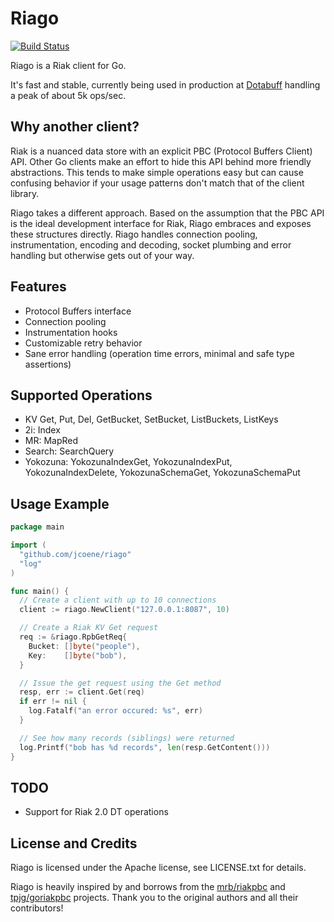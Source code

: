 # Riago

[![Build Status](https://secure.travis-ci.org/jcoene/riago.png?branch=master)](http://travis-ci.org/jcoene/riago)

Riago is a Riak client for Go.

It's fast and stable, currently being used in production at [Dotabuff](http://dotabuff.com/) handling a peak of about 5k ops/sec.

## Why another client?

Riak is a nuanced data store with an explicit PBC (Protocol Buffers Client) API. Other Go clients make an effort to hide this API behind more friendly abstractions. This tends to make simple operations easy but can cause confusing behavior if your usage patterns don't match that of the client library.

Riago takes a different approach. Based on the assumption that the PBC API is the ideal development interface for Riak, Riago embraces and exposes these structures directly. Riago handles connection pooling, instrumentation, encoding and decoding, socket plumbing and error handling but otherwise gets out of your way.

## Features

- Protocol Buffers interface
- Connection pooling
- Instrumentation hooks
- Customizable retry behavior
- Sane error handling (operation time errors, minimal and safe type assertions)

## Supported Operations

- KV Get, Put, Del, GetBucket, SetBucket, ListBuckets, ListKeys
- 2i: Index
- MR: MapRed
- Search: SearchQuery
- Yokozuna: YokozunaIndexGet, YokozunaIndexPut, YokozunaIndexDelete, YokozunaSchemaGet, YokozunaSchemaPut

## Usage Example

```go
package main

import (
  "github.com/jcoene/riago"
  "log"
)

func main() {
  // Create a client with up to 10 connections
  client := riago.NewClient("127.0.0.1:8087", 10)

  // Create a Riak KV Get request
  req := &riago.RpbGetReq{
    Bucket: []byte("people"),
    Key:    []byte("bob"),
  }

  // Issue the get request using the Get method
  resp, err := client.Get(req)
  if err != nil {
    log.Fatalf("an error occured: %s", err)
  }

  // See how many records (siblings) were returned
  log.Printf("bob has %d records", len(resp.GetContent()))
}
```

## TODO

- Support for Riak 2.0 DT operations

## License and Credits

Riago is licensed under the Apache license, see LICENSE.txt for details.

Riago is heavily inspired by and borrows from the [mrb/riakpbc](https://github.com/mrb/riakpbc) and [tpjg/goriakpbc](https://github.com/tpjg/goriakpbc) projects. Thank you to the original authors and all their contributors!
